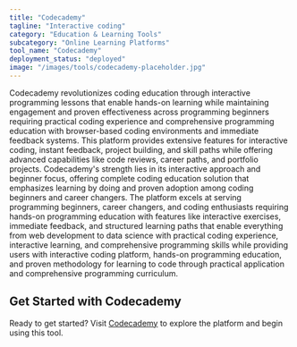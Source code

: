 ```yaml
---
title: "Codecademy"
tagline: "Interactive coding"
category: "Education & Learning Tools"
subcategory: "Online Learning Platforms"
tool_name: "Codecademy"
deployment_status: "deployed"
image: "/images/tools/codecademy-placeholder.jpg"
---
```

Codecademy revolutionizes coding education through interactive programming lessons that enable hands-on learning while maintaining engagement and proven effectiveness across programming beginners requiring practical coding experience and comprehensive programming education with browser-based coding environments and immediate feedback systems. This platform provides extensive features for interactive coding, instant feedback, project building, and skill paths while offering advanced capabilities like code reviews, career paths, and portfolio projects. Codecademy's strength lies in its interactive approach and beginner focus, offering complete coding education solution that emphasizes learning by doing and proven adoption among coding beginners and career changers. The platform excels at serving programming beginners, career changers, and coding enthusiasts requiring hands-on programming education with features like interactive exercises, immediate feedback, and structured learning paths that enable everything from web development to data science with practical coding experience, interactive learning, and comprehensive programming skills while providing users with interactive coding platform, hands-on programming education, and proven methodology for learning to code through practical application and comprehensive programming curriculum.
## Get Started with Codecademy

Ready to get started? Visit [Codecademy](https://codecademy.com) to explore the platform and begin using this tool.
